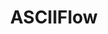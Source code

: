 ---
codehost: https://github.com/lewish/asciiflow
logohandle: asciiflow
sort: asciiflow
title: ASCIIFlow
website: https://asciiflow.com/
---